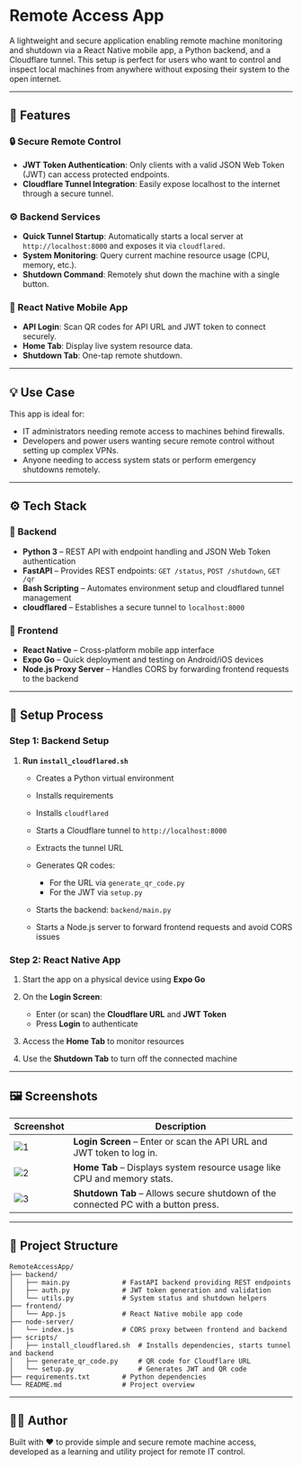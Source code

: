 # Remote Access App

A lightweight and secure application enabling remote machine monitoring and shutdown via a React Native mobile app, a Python backend, and a Cloudflare tunnel. This setup is perfect for users who want to control and inspect local machines from anywhere without exposing their system to the open internet.

---

## 🚀 Features

### 🔒 Secure Remote Control

* **JWT Token Authentication**: Only clients with a valid JSON Web Token (JWT) can access protected endpoints.
* **Cloudflare Tunnel Integration**: Easily expose localhost to the internet through a secure tunnel.

### ⚙️ Backend Services

* **Quick Tunnel Startup**: Automatically starts a local server at `http://localhost:8000` and exposes it via `cloudflared`.
* **System Monitoring**: Query current machine resource usage (CPU, memory, etc.).
* **Shutdown Command**: Remotely shut down the machine with a single button.

### 📱 React Native Mobile App

* **API Login**: Scan QR codes for API URL and JWT token to connect securely.
* **Home Tab**: Display live system resource data.
* **Shutdown Tab**: One-tap remote shutdown.

---

## 💡 Use Case

This app is ideal for:

* IT administrators needing remote access to machines behind firewalls.
* Developers and power users wanting secure remote control without setting up complex VPNs.
* Anyone needing to access system stats or perform emergency shutdowns remotely.

---

## ⚙️ Tech Stack

### 🔧 Backend

* **Python 3** – REST API with endpoint handling and JSON Web Token authentication
* **FastAPI** – Provides REST endpoints: `GET /status`, `POST /shutdown`, `GET /qr`
* **Bash Scripting** – Automates environment setup and cloudflared tunnel management
* **cloudflared** – Establishes a secure tunnel to `localhost:8000`

### 📱 Frontend

* **React Native** – Cross-platform mobile app interface
* **Expo Go** – Quick deployment and testing on Android/iOS devices
* **Node.js Proxy Server** – Handles CORS by forwarding frontend requests to the backend

---

## 🧩 Setup Process

### Step 1: Backend Setup

1. **Run `install_cloudflared.sh`**

   * Creates a Python virtual environment
   * Installs requirements
   * Installs `cloudflared`
   * Starts a Cloudflare tunnel to `http://localhost:8000`
   * Extracts the tunnel URL
   * Generates QR codes:

     * For the URL via `generate_qr_code.py`
     * For the JWT via `setup.py`
   * Starts the backend: `backend/main.py`
   * Starts a Node.js server to forward frontend requests and avoid CORS issues

### Step 2: React Native App

1. Start the app on a physical device using **Expo Go**
2. On the **Login Screen**:

   * Enter (or scan) the **Cloudflare URL** and **JWT Token**
   * Press **Login** to authenticate
3. Access the **Home Tab** to monitor resources
4. Use the **Shutdown Tab** to turn off the connected machine

---

## 🖼️ Screenshots

| Screenshot              | Description                                                                        |
| ----------------------- | ---------------------------------------------------------------------------------- |
| ![1](screenshots/1.jpg) | **Login Screen** – Enter or scan the API URL and JWT token to log in.              |
| ![2](screenshots/2.jpg) | **Home Tab** – Displays system resource usage like CPU and memory stats.           |
| ![3](screenshots/3.jpg) | **Shutdown Tab** – Allows secure shutdown of the connected PC with a button press. |

---

## 📂 Project Structure

```
RemoteAccessApp/
├── backend/
│   ├── main.py             # FastAPI backend providing REST endpoints
│   ├── auth.py             # JWT token generation and validation
│   └── utils.py            # System status and shutdown helpers
├── frontend/
│   └── App.js              # React Native mobile app code
├── node-server/
│   └── index.js            # CORS proxy between frontend and backend
├── scripts/
│   ├── install_cloudflared.sh  # Installs dependencies, starts tunnel and backend
│   ├── generate_qr_code.py     # QR code for Cloudflare URL
│   └── setup.py                # Generates JWT and QR code
├── requirements.txt        # Python dependencies
└── README.md               # Project overview
```

---

## 🧑‍💻 Author

Built with ❤️ to provide simple and secure remote machine access, developed as a learning and utility project for remote IT control.
